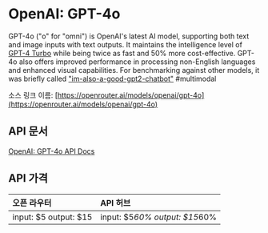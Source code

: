 # OpenAI: GPT-4o

GPT-4o ("o" for "omni") is OpenAI's latest AI model, supporting both text and image inputs with text outputs. It maintains the intelligence level of [GPT-4 Turbo](/models/openai/gpt-4-turbo) while being twice as fast and 50% more cost-effective. GPT-4o also offers improved performance in processing non-English languages and enhanced visual capabilities.
For benchmarking against other models, it was briefly called ["im-also-a-good-gpt2-chatbot"](https://twitter.com/LiamFedus/status/1790064963966370209)
#multimodal

소스 링크 이름: [https://openrouter.ai/models/openai/gpt-4o](https://openrouter.ai/models/openai/gpt-4o)

## API 문서

[OpenAI: GPT-4o API Docs](../apis/kr/OpenAI:_GPT-4o.md)

## API 가격

| 오픈 라우터 | API 허브 |
|:---|:---|
| input: $5 output: $15 | input: $5*60% output: $15*60% |
